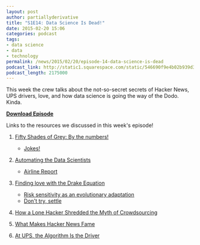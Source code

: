 ```yaml
---
layout: post
author: partiallyderivative
title: "S1E14: Data Science Is Dead!"
date: 2015-02-20 15:06
categories: podcast
tags:
- data science
- data
- technology
permalink: /news/2015/02/20/episode-14-data-science-is-dead
podcast_link: http://static1.squarespace.com/static/546690f9e4b02b939d34b2b1/546691b4e4b01fdff0c848ac/54e74b3fe4b0328389a2b961/1424444251500/Partially_Derivative_Episode_14.mp3
podcast_length: 2175000
---
```


This week the crew talks about the not-so-secret secrets of Hacker News,
UPS drivers, love, and how data science is going the way of the Dodo.
Kinda.

[**Download Episode**](http://static1.squarespace.com/static/546690f9e4b02b939d34b2b1/546691b4e4b01fdff0c848ac/54e74b3fe4b0328389a2b961/1424444251500/Partially_Derivative_Episode_14.mp3)

Links to the resources we discussed in this week's episode!

1.  [Fifty Shades of Grey: By the
numbers!](http://www.theguardian.com/news/datablog/2015/feb/16/record-breaking-opening-weekend-for-50-shades-of-grey)
    -   [Jokes!](https://twitter.com/johnnybrianryan/status/567264497891434497)

2.  [Automating the Data
Scientists](http://www.technologyreview.com/news/535041/automating-the-data-scientists/?utm_campaign=socialsync&utm_medium=social-post&utm_source=twitter)
    -   [Airline
        Report](http://www.automaticstatistician.com/abcdoutput/01-airline.pdf)

3.  [Finding love with the Drake
Equation](http://blogs.wsj.com/numbers/behind-the-numbers-another-love-formula-1960/?mod=WSJBlog)
    -   [Risk sensitivity as an evolutionary
        adaptation](http://www.nature.com/srep/2015/150204/srep08242/full/srep08242.html)
    -   [Don't try,
        settle](http://adami.natsci.msu.edu/pressreleases/2015/2/5/settling-for-mr-right-now-better-than-settling-for-mr-right-study-finds)
4.  [How a Lone Hacker Shredded the Myth of
Crowdsourcing](https://medium.com/backchannel/how-a-lone-hacker-shredded-the-myth-of-crowdsourcing-d9d0534f1731)
5.  [What Makes Hacker News
Fame](http://goodattheinternet.com/2015/02/13/getting-to-the-hacker-news-front-page/)
6.  [At UPS, the Algorithm Is the
Driver](http://www.wsj.com/articles/at-ups-the-algorithm-is-the-driver-1424136536)

